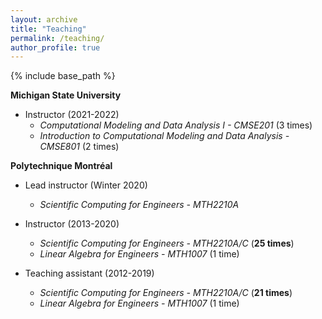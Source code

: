 ```yaml
---
layout: archive
title: "Teaching"
permalink: /teaching/
author_profile: true
---
```


{% include base_path %}

<!-- {% for post in site.teaching reversed %}
  {% include archive-single.html %}
{% endfor %} -->

**Michigan State University**

* Instructor (2021-2022)
  * *Computational Modeling and Data Analysis I - CMSE201* (3 times)
  * *Introduction to Computational Modeling and Data Analysis - CMSE801* (2 times)

**Polytechnique Montréal**

* Lead instructor (Winter 2020)
  * *Scientific Computing for Engineers - MTH2210A* 
  
* Instructor (2013-2020) 
  * *Scientific Computing for Engineers - MTH2210A/C* (**25 times**)
  * *Linear Algebra for Engineers - MTH1007* (1 time)        
* Teaching assistant (2012-2019) 
  * *Scientific Computing for Engineers - MTH2210A/C* (**21 times**)
  * *Linear Algebra for Engineers - MTH1007* (1 time)


